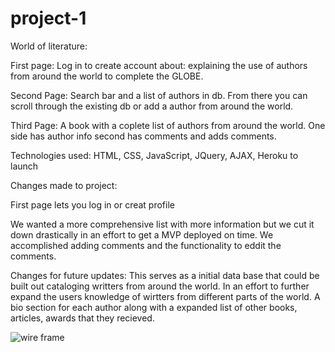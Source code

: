 # project-1

World of literature:

First page: Log in to create account 
about: explaining the use of authors from around the world to 
complete the GLOBE.

Second Page: Search bar and a list of authors in db. From there you can 
scroll through the existing db or add a author from around the world.

Third Page: A book with a coplete list of authors from around the world. 
One side has author info second has comments and adds comments.

Technologies used: HTML, CSS, JavaScript, JQuery, AJAX, Heroku to launch 

Changes made to project:

First page lets you log in or creat profile

We wanted a more comprehensive list with more information but we cut it down 
drastically in an effort to get a MVP deployed on time.  We accomplished adding 
comments and the functionality to eddit the comments.

Changes for future updates:  This serves as a initial data base that could be built out
cataloging writters from around the world.  In an effort to further expand the users knowledge 
of wirtters from different parts of the world. A bio section for each author along
with a expanded list of other books, articles, awards that they recieved. 


![wire frame](./assets/)
